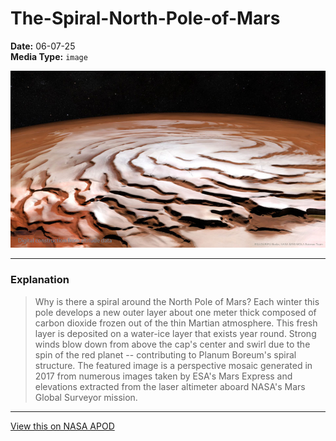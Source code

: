 # The-Spiral-North-Pole-of-Mars

**Date:** 06-07-25  
**Media Type:** `image`  

![Image](image.jpg)



---

### Explanation

> Why is there a spiral around the North Pole of Mars?  Each winter this pole develops a new outer layer about one meter thick composed of carbon dioxide frozen out of the thin Martian atmosphere.  This fresh layer is deposited on a water-ice layer that exists year round.  Strong winds blow down from above the cap's center and swirl due to the spin of the red planet -- contributing to Planum Boreum's spiral structure.  The featured image is a perspective mosaic generated in 2017 from numerous images taken by ESA's Mars Express and elevations extracted from the laser altimeter aboard NASA's Mars Global Surveyor mission.

---

[View this on NASA APOD](https://apod.nasa.gov/apod/astropix.html)
